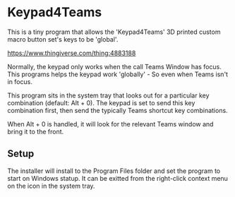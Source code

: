 # Keypad4Teams

This is a tiny program that allows the 'Keypad4Teams' 3D printed custom macro button set's keys to be 'global'.

https://www.thingiverse.com/thing:4883188

Normally, the keypad only works when the call Teams Window has focus. This programs helps the keypad work 'globally' - So even when Teams isn't in focus.


This program sits in the system tray that looks out for a particular key combination (default: Alt + 0). The keypad is set to send this key combination first, then 
send the typically Teams shortcut key combinations.

When Alt + 0 is handled, it will look for the relevant Teams window and bring it to the front.


## Setup

The installer will install to the Program Files folder and set the program to start on Windows statup. It can be exitted from the right-click context menu on the icon in the system tray.